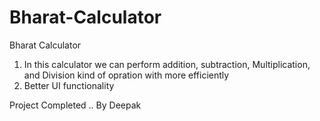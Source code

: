 # Bharat-Calculator
Bharat Calculator 

1. In this calculator we can perform addition, subtraction, Multiplication, and Division kind of opration with more efficiently
2. Better UI functionality

Project Completed .. By Deepak
